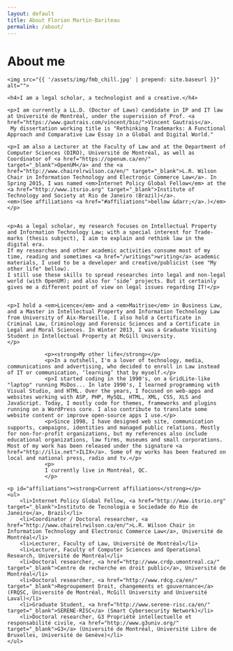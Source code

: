 ```yaml
---
layout: default
title: About Florian Martin-Bariteau
permalink: /about/
---
```


<div class="post">
	<h1 class="pageTitle">About me</h1>
	
	<img src="{{ '/assets/img/fmb_chill.jpg' | prepend: site.baseurl }}" alt=""> 

	<h4>I am a legal scholar, a technologist and a creative.</h4>

	<p>I am currently a LL.D. (Doctor of Laws) candidate in IP and IT law at Université de Montréal, under the supervision of Prof. <a href="https://www.gautrais.com/vincent/bio/">Vincent Gautrais</a>.
	 My dissertation working title is "Rethinking Trademarks: A Functional Approach and Comparative Law Essay in a Global and Digital World."
	
	<p>I am also a Lecturer at the Faculty of Law and at the Department of Computer Sciences (DIRO), Université de Montréal, as well as Coordinator of <a href="https://openum.ca/en/" target="_blank">OpenUM</a> and the <a href="http://www.chairelrwilson.ca/en/" target="_blank">L.R. Wilson Chair in Information Technology and Electronic Commerce Law</a>. In Spring 2015, I was named <em>Internet Policy Global Fellow</em> at the <a href="http://www.itsrio.org" target="_blank">Institute of Technology and Society at Rio de Janeiro (Brazil)</a>.
	<em>(See affiliations <a href="#affiliations">bellow &darr;</a>.)</em></p>
	
	
	<p>As a legal scholar, my research focuses on Intellectual Property and Information Technology Law; with a special interest for Trade-marks (thesis subject), I aim to explain and rethink law in the digital era.
	If my researches and other academic activities consume most of my time, reading and sometimes <a href="/writings">writing</a> academic materials, I used to be a developer and creative/publicist (see "My other life" bellow).
	I still use these skills to spread researches into legal and non-legal world (with OpenUM); and also for ‘side’ projects. But it certainly gives me a different point of view on legal issues regarding IT!</p>
	
	
	<p>I hold a <em>Licence</em> and a <em>Maitrise</em> in Business Law, and a Master in Intellectual Property and Information Technology Law from University of Aix-Marseille. I also hold a Certificate in Criminal Law, Criminology and Forensic Sciences and a Certificate in Legal and Moral Sciences. In Winter 2013, I was a Graduate Visiting Student in Intellectual Property at McGill University.
	</p>
	
				<p><strong>My other life</strong></p>
				<p>In a nutshell, I'm a lover of technology, media, communications and advertising, who decided to enroll in Law instead of IT or communication, ‘learning’ that by myself.</p>
				<p>I started coding in the 1990's, on a GridLite-like "laptop" running MsDos... In late 1990's, I learned programming with Visual Studio, and HTML. Over the years, I focused on web-apps and websites working with ASP, PHP, MySQL, HTML, XML, CSS, XLS and JavaScript. Today, I mostly code for themes, frameworks and plugins running on a WordPress core. I also contribute to translate some website content or improve open-source apps I use.</p>
				<p>Since 1998, I have designed web site, communication supports, campaigns, identities and managed public relations. Mostly for non-for-profit organizations, but my references also include educational organizations, law firms, museums and small corporations. Most of my work has been released under the signature <a href="http://ilix.net">ILIX</a>. Some of my works has been featured on local and national press, radio and tv.</p>
				<p>
				I currently live in Montréal, QC.
				</p>
	
	<p id="affiliations"><strong>Current affiliations</strong></p>
	<ul>
		<li>Internet Policy Global Fellow, <a href="http://www.itsrio.org" target="_blank">Instituto de Tecnologia e Sociedade do Rio de Janeiro</a>, Brazil</li>
		<li>Coordinator / Doctoral researcher, <a href="http://www.chairelrwilson.ca/en/">L.R. Wilson Chair in Information Technology and Electronic Commerce Law</a>, Université de Montréal</li>
		<li>Lecturer, Faculty of Law, Université de Montréal</li>
		<li>Lecturer, Faculty of Computer Sciences and Operational Research, Université de Montréal</li>
		<li>Doctoral researcher, <a href="http://www.crdp.umontreal.ca/" target="_blank">Centre de recherche en droit public</a>, Université de Montréal</li>
		<li>Doctoral researcher, <a href="http://www.rdcg.ca/en/" target="_blank">Regroupement Droit, changements et gouvernance</a> (FRQSC, Université de Montréal, McGill University and Université Laval)</li>
		<li>Graduate Student, <a href="http://www.serene-risc.ca/en/" target="_blank">SERENE-RISC</a> (Smart Cybersecurity Network)</li>
		<li>Doctoral researcher, G3 Propriété intellectuelle et responsabilité civile, <a href="http://www.g3univ.org/" target="_blank">G3</a> (Université de Montréal, Université Libre de Bruxelles, Université de Genève)</li>
	</ul>
</div>
